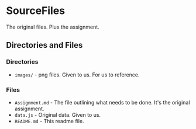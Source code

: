 # SourceFiles

The original files. Plus the assignment.

## Directories and Files
### Directories
* `images/` - png files. Given to us. For us to reference.

### Files
* `Assignment.md` - The file outlining what needs to be done. It's the original assignment.
* `data.js` - Original data. Given to us.
* `README.md` - This readme file.